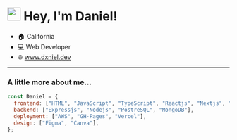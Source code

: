 <h1 align="left" id="macropower-title"><img src="https://i.giphy.com/media/v1.Y2lkPTc5MGI3NjExbDczb3phcXp1bDh3dG1oZ3c1ZjF0cWFvbTJmM3NvbnVkbnl3MDlxbiZlcD12MV9pbnRlcm5hbF9naWZfYnlfaWQmY3Q9cw/WFZvB7VIXBgiz3oDXE/giphy.gif" width="30"> Hey, I'm Daniel!</h1>

- :house: California 
- :computer: Web Developer
 - 🌐 <a href="https://www.dxniel.dev" >www.dxniel.dev</a>
---

### A little more about me...





```JavaScript
const Daniel = {
  frontend: ["HTML", "JavaScript", "TypeScript", "Reactjs", "Nextjs", "CSS", "Tailwind"],
  backend: ["Expressjs", "Nodejs", "PostreSQL", "MongoDB"],
  deployment: ["AWS", "GH-Pages", "Vercel"],
  design: ["Figma", "Canva"],
};
```
